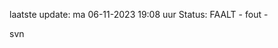 laatste update: 
ma 06-11-2023 19:08   uur 
Status: FAALT - fout - 
<div class="service R">svn</div>